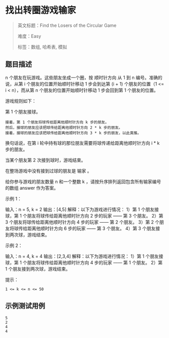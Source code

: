 # 找出转圈游戏输家

> 英文标题：Find the Losers of the Circular Game
> 
> 难度：Easy
> 
> 标签：数组, 哈希表, 模拟
> 

## 题目描述

n 个朋友在玩游戏。这些朋友坐成一个圈，按 顺时针方向 从 1 到 n 编号。准确的说，从第 i 个朋友的位置开始顺时针移动 1 步会到达第 (i + 1) 个朋友的位置（1 <= i < n），而从第 n 个朋友的位置开始顺时针移动 1 步会回到第 1 个朋友的位置。

游戏规则如下：

第 1 个朋友接球。


	接着，第 1 个朋友将球传给距离他顺时针方向 k 步的朋友。
	然后，接球的朋友应该把球传给距离他顺时针方向 2 * k 步的朋友。
	接着，接球的朋友应该把球传给距离他顺时针方向 3 * k 步的朋友，以此类推。


换句话说，在第 i 轮中持有球的那位朋友需要将球传递给距离他顺时针方向 i * k 步的朋友。

当某个朋友第 2 次接到球时，游戏结束。

在整场游戏中没有接到过球的朋友是 输家 。

给你参与游戏的朋友数量 n 和一个整数 k ，请按升序排列返回包含所有输家编号的数组 answer 作为答案。

 

示例 1：


输入：n = 5, k = 2
输出：[4,5]
解释：以下为游戏进行情况：
1）第 1 个朋友接球，第 1 个朋友将球传给距离他顺时针方向 2 步的玩家 —— 第 3 个朋友。
2）第 3 个朋友将球传给距离他顺时针方向 4 步的玩家 —— 第 2 个朋友。
3）第 2 个朋友将球传给距离他顺时针方向 6 步的玩家 —— 第 3 个朋友。
4）第 3 个朋友接到两次球，游戏结束。


示例 2：


输入：n = 4, k = 4
输出：[2,3,4]
解释：以下为游戏进行情况：
1）第 1 个朋友接球，第 1 个朋友将球传给距离他顺时针方向 4 步的玩家 —— 第 1 个朋友。
2）第 1 个朋友接到两次球，游戏结束。

 

提示：


	1 <= k <= n <= 50

## 示例测试用例

```
5
2
4
4
```


